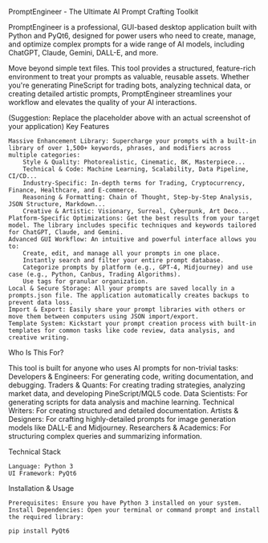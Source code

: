 PromptEngineer - The Ultimate AI Prompt Crafting Toolkit

PromptEngineer is a professional, GUI-based desktop application built with Python and PyQt6, designed for power users who need to create, manage, and optimize complex prompts for a wide range of AI models, including ChatGPT, Claude, Gemini, DALL-E, and more.

Move beyond simple text files. This tool provides a structured, feature-rich environment to treat your prompts as valuable, reusable assets. Whether you're generating PineScript for trading bots, analyzing technical data, or creating detailed artistic prompts, PromptEngineer streamlines your workflow and elevates the quality of your AI interactions.

(Suggestion: Replace the placeholder above with an actual screenshot of your application)
Key Features

    Massive Enhancement Library: Supercharge your prompts with a built-in library of over 1,500+ keywords, phrases, and modifiers across multiple categories:
        Style & Quality: Photorealistic, Cinematic, 8K, Masterpiece...
        Technical & Code: Machine Learning, Scalability, Data Pipeline, CI/CD...
        Industry-Specific: In-depth terms for Trading, Cryptocurrency, Finance, Healthcare, and E-commerce.
        Reasoning & Formatting: Chain of Thought, Step-by-Step Analysis, JSON Structure, Markdown...
        Creative & Artistic: Visionary, Surreal, Cyberpunk, Art Deco...
    Platform-Specific Optimizations: Get the best results from your target model. The library includes specific techniques and keywords tailored for ChatGPT, Claude, and Gemini.
    Advanced GUI Workflow: An intuitive and powerful interface allows you to:
        Create, edit, and manage all your prompts in one place.
        Instantly search and filter your entire prompt database.
        Categorize prompts by platform (e.g., GPT-4, Midjourney) and use case (e.g., Python, Canbus, Trading Algorithms).
        Use tags for granular organization.
    Local & Secure Storage: All your prompts are saved locally in a prompts.json file. The application automatically creates backups to prevent data loss.
    Import & Export: Easily share your prompt libraries with others or move them between computers using JSON import/export.
    Template System: Kickstart your prompt creation process with built-in templates for common tasks like code review, data analysis, and creative writing.

Who Is This For?

This tool is built for anyone who uses AI prompts for non-trivial tasks:
    Developers & Engineers: For generating code, writing documentation, and debugging.
    Traders & Quants: For creating trading strategies, analyzing market data, and developing PineScript/MQL5 code.
    Data Scientists: For generating scripts for data analysis and machine learning.
    Technical Writers: For creating structured and detailed documentation.
    Artists & Designers: For crafting highly-detailed prompts for image generation models like DALL-E and Midjourney.
    Researchers & Academics: For structuring complex queries and summarizing information.

Technical Stack

    Language: Python 3
    UI Framework: PyQt6

Installation & Usage

    Prerequisites: Ensure you have Python 3 installed on your system.
    Install Dependencies: Open your terminal or command prompt and install the required library:

    pip install PyQt6
